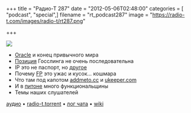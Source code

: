 +++
title = "Радио-Т 287"
date = "2012-05-06T02:48:00"
categories = [ "podcast", "special",]
filename = "rt_podcast287"
image = "https://radio-t.com/images/radio-t/rt287.png"

+++

![](https://radio-t.com/images/radio-t/rt287.png)

- [Oracle](http://www.drdobbs.com/jvm/232901227) и конец привычного мира
- [Позиция](http://nighthacks.com/roller/jag/entry/my_attitude_on_oracle_v) Госслинга не очень последовательна
- IP это не паспорт, но [другое](http://torrentfreak.com/judge-an-ip-address-doesnt-identify-a-person-120503/)
- Почему [FP](http://rebelscience.blogspot.se/2007/09/functional-programming-is-worse-than.html) это ужас и кусок... кошмара
- Что там под капотом [addmeto.cc](http://addmeto.cc/) и [ukeeper.com](http://ukeeper.com/)
- И в [питоне](http://www.linuxforu.com/2012/05/functional-programming-and-python/) много функциональщины
- Темы наших слушателей

[аудио](http://cdn.radio-t.com/rt_podcast287.mp3) • [radio-t.torrent](http://cdn.radio-t.com/torrents/rt_podcast287.mp3.torrent) • [лог чата](http://chat.radio-t.com/logs/radio-t-287.html) • [wiki](http://wiki.radio-t.com/%D0%92%D1%8B%D0%BF%D1%83%D1%81%D0%BA_287)<audio src="http://cdn.radio-t.com/rt_podcast287.mp3" preload="none"></audio>